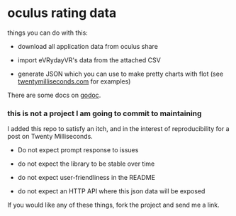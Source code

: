# oculus rating data

things you can do with this:

- download all application data from oculus share

- import eVRydayVR's data from the attached CSV

- generate JSON which you can use to make pretty charts with flot (see
[twentymilliseconds.com][www] for examples)

There are some docs on [godoc][godoc].

### this is not a project I am going to commit to maintaining

I added this repo to satisfy an itch, and in the interest of reproducibility
for a post on Twenty Milliseconds.

- Do not expect prompt response to issues

- do not expect the library to be stable over time

- do not expect user-friendliness in the README

- do not expect an HTTP API where this json data will be exposed

If you would like any of these things, fork the project and send me a link.

[www]: www.twentymilliseconds.com
[godoc]: http://godoc.org/github.com/kevinburke/oculus-rating-data

